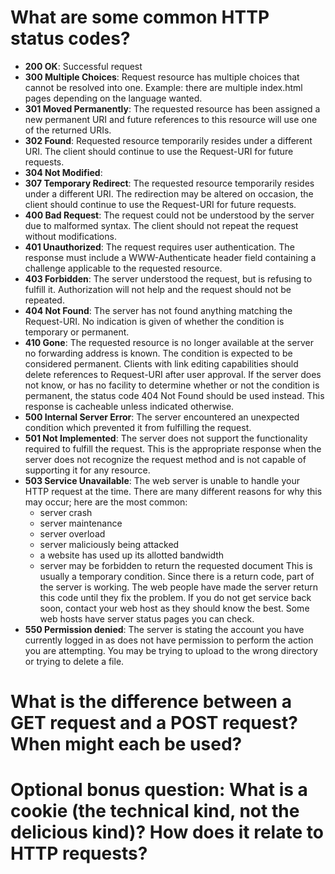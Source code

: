 # What are some common HTTP status codes?
* **200 OK**: Successful request
* **300 Multiple Choices**: Request resource has multiple choices that cannot be resolved into one.  Example: there are multiple index.html pages depending on the language wanted.
* **301 Moved Permanently**: The requested resource has been assigned a new permanent URI and future references to this resource will use one of the returned URIs.
* **302 Found**: Requested resource temporarily resides under a different URI.  The client should continue to use the Request-URI for future requests.
* **304 Not Modified**: 
* **307 Temporary Redirect**: The requested resource temporarily resides under a different URI.  The redirection may be altered on occasion, the client should continue to use the Request-URI for future requests.  
* **400 Bad Request**: The request could not be understood by the server due to malformed syntax.  The client should not repeat the request without modifications. 
* **401 Unauthorized**: The request requires user authentication.  The response must include a WWW-Authenticate header field containing a challenge applicable to the requested resource.
* **403 Forbidden**: The server understood the request, but is refusing to fulfill it.  Authorization will not help and the request should not be repeated.
* **404 Not Found**: The server has not found anything matching the Request-URI.  No indication is given of whether the condition is temporary or permanent.
* **410 Gone**: The requested resource is no longer available at the server no forwarding address is known.  The condition is expected to be considered permanent.  Clients with link editing capabilities should delete references to Request-URI after user approval.  If the server does not know, or has no facility to determine whether or not the condition is permanent, the status code 404 Not Found should be used instead.  This response is cacheable unless indicated otherwise.
* **500 Internal Server Error**: The server encountered an unexpected condition which prevented it from fulfilling the request.
* **501 Not Implemented**: The server does not support the functionality required to fulfill the request.  This is the appropriate response when the server does not recognize the request method and is not capable of supporting it for any resource.
* **503 Service Unavailable**: The web server is unable to handle your HTTP request at the time.  There are many different reasons for why this may occur; here are the most common:
  * server crash
  * server maintenance
  * server overload
  * server maliciously being attacked
  * a website has used up its allotted bandwidth
  * server may be forbidden to return the requested document
This is usually a temporary condition.  Since there is a return code, part of the server is working.  The web people have made the server return this code until they fix the problem.
If you do not get service back soon, contact your web host as they should know the best.  Some web hosts have server status pages you can check.
* **550 Permission denied**: The server is stating the account you have currently logged in as does not have permission to perform the action you are attempting.  You may be trying to upload to the wrong directory or trying to delete a file.

# What is the difference between a GET request and a POST request? When might each be used?


# Optional bonus question: What is a cookie (the technical kind, not the delicious kind)? How does it relate to HTTP requests?